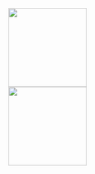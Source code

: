 <div>
  <img height="160em" src="https://github-readme-stats.vercel.app/api?username=carlosdancr&show_icons=true&theme=react&include_all_commits=true&count_private=true&border_radius=8&hide_border=true&bg_color=2D333B"/>
</div>
<div>
  <img height="160em" src="https://github-readme-stats.vercel.app/api/top-langs/?username=carlosdancr&layout=compact&langs_count=7&theme=react&border_radius=8&hide_border=true&bg_color=2D333B"/>
</div>
  

 

